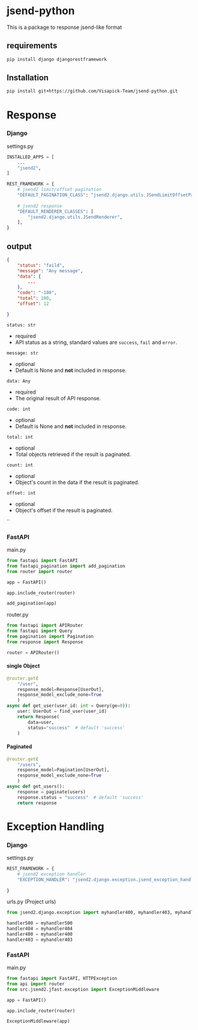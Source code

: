 # jsend-python
This is a package to response jsend-like format


## requirements
```bash
pip install django djangorestframework
```


## Installation

<!-- ```bash
pip install jsend2
``` -->

```bash
pip install git+https://github.com/Visapick-Team/jsend-python.git
```


# Response


### Django

settings.py
```python
INSTALLED_APPS = [
    ...
    "jsend2",
]
```

```python
REST_FRAMEWORK = {
    # jsend2 limit/offset pagination 
    "DEFAULT_PAGINATION_CLASS": "jsend2.django.utils.JSendLimitOffsetPagination",
    
    # jsend2 response
    "DEFAULT_RENDERER_CLASSES": [
        "jsend2.django.utils.JSendRenderer",
    ],
}

```



## output

```json
{
    "status": "faild",
    "message": "Any message",
    "data": {
        ...
    },
    "code": "-100",
    "total": 100,
    "offset": 12

}
```
`status: str`
+ required
+ API status as a string, standard values are `success`, `fail` and `error`.


`message: str`
+ optional
+ Default is None and **not** included in response. 

`data: Any`
+ required
+ The original result of API response. 

`code: int`
+ optional
+ Default is None and **not** included in response. 


`total: int`
+ optional
+ Total objects retrieved if the result is paginated.

`count: int`
+ optional
+ Object's count in the data if the result is paginated. 


`offset: int`
+ optional
+ Object's offset if the result is paginated. 

``


### FastAPI
main.py
```python
from fastapi import FastAPI
from fastapi_pagination import add_pagination
from router import router

app = FastAPI()

app.include_router(router)

add_pagination(app)

```

router.py
```python
from fastapi import APIRouter
from fastapi import Query
from pagination import Pagination
from response import Response

router = APIRouter()
```

#### single Object
```python
@router.get(
    "/user",
    response_model=Response[UserOut],
    response_model_exclude_none=True
    )
async def get_user(user_id: int = Query(ge=0)):
    user: UserOut = find_user(user_id)
    return Response(
        data=user,
        status="success"  # default 'success'
    )
```


#### Paginated 
```python
@router.get(
    "/users",
    response_model=Pagination[UserOut],
    response_model_exclude_none=True
    )
async def get_users():
    response = paginate(users)
    response.status = "success"  # default 'success'
    return response
```





# Exception Handling


### Django

settings.py
```python
REST_FRAMEWORK = {
    # jsend2 exception handler
    "EXCEPTION_HANDLER": "jsend2.django.exception.jsend_exception_handler",
    
}

```
urls.py (Project urls)
```python
from jsend2.django.exception import myhandler400, myhandler403, myhandler404, myhandler500

handler500 = myhandler500
handler404 = myhandler404
handler400 = myhandler400
handler403 = myhandler403
```


### FastAPI
main.py

```python
from fastapi import FastAPI, HTTPException
from api import router
from src.jsend2.jfast.exception import ExceptionMiddleware

app = FastAPI()

app.include_router(router)

ExceptionMiddleware(app)
```